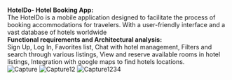 **HotelDo- Hotel Booking App:**<br>
The HotelDo is a mobile application designed to facilitate the process of booking accommodations for travelers. With a user-friendly interface and a vast database of hotels worldwide<br>
**Functional requirements and Architectural analysis:**<br>
Sign Up,
Log In,
Favorites list,
Chat with hotel management,
Filters and search through various listings,
View and reserve available rooms in hotel listings,
Integration with google maps to find hotels locations.<br>
![Capture](https://github.com/HassanHaider1212/HOTELDO--Hotel-Booking-App/assets/119353034/8975f111-ae10-4c08-8038-fea2a18e279f)
![Capture12](https://github.com/HassanHaider1212/HOTELDO--Hotel-Booking-App/assets/119353034/67cb9201-95e4-46b7-bdf3-369853b21040)
![Capture1234](https://github.com/HassanHaider1212/HOTELDO--Hotel-Booking-App/assets/119353034/b324b1fe-2488-4259-a6ab-3ff6b4c19c41)
